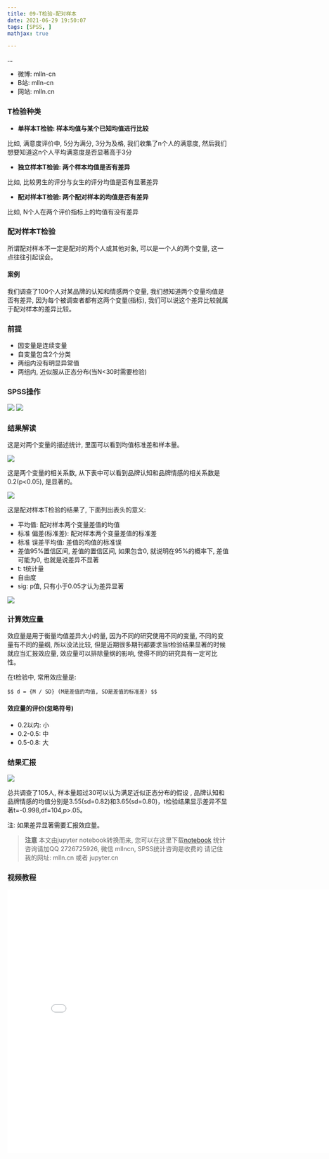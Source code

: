 ```yaml
---
title: 09-T检验-配对样本
date: 2021-06-29 19:50:07
tags: [SPSS, ]
mathjax: true

---
```


...

<!-- more -->


- 微博: mlln-cn
- B站: mlln-cn
- 网站: mlln.cn

### T检验种类

- **单样本T检验: 样本均值与某个已知均值进行比较**

比如, 满意度评价中, 5分为满分, 3分为及格, 我们收集了n个人的满意度, 然后我们想要知道这n个人平均满意度是否显著高于3分

- **独立样本T检验: 两个样本均值是否有差异**

比如, 比较男生的评分与女生的评分均值是否有显著差异

- **配对样本T检验: 两个配对样本的均值是否有差异**

比如, N个人在两个评价指标上的均值有没有差异

### 配对样本T检验

所谓配对样本不一定是配对的两个人或其他对象, 可以是一个人的两个变量, 这一点往往引起误会。

#### 案例

我们调查了100个人对某品牌的认知和情感两个变量, 我们想知道两个变量均值是否有差异, 因为每个被调查者都有这两个变量(指标), 我们可以说这个差异比较就属于配对样本的差异比较。

### 前提

- 因变量是连续变量
- 自变量包含2个分类
- 两组内没有明显异常值
- 两组内, 近似服从正态分布(当N<30时需要检验)

### SPSS操作

<img src="imgs/09-01-spss.png">



<img src="imgs/09-02-spss.png">

### 结果解读

这是对两个变量的描述统计, 里面可以看到均值标准差和样本量。

<img src="imgs/09-03-spss.png">

这是两个变量的相关系数, 从下表中可以看到品牌认知和品牌情感的相关系数是0.2(p<0.05), 是显著的。

<img src="imgs/09-04-spss.png">

这是配对样本T检验的结果了, 下面列出表头的意义:

- 平均值: 配对样本两个变量差值的均值
- 标准 偏差(标准差): 配对样本两个变量差值的标准差
- 标准 误差平均值: 差值的均值的标准误
- 差值95%置信区间, 差值的置信区间, 如果包含0, 就说明在95%的概率下, 差值可能为0, 也就是说差异不显著
- t: t统计量
- 自由度
- sig: p值, 只有小于0.05才认为差异显著

<img src="imgs/09-05-spss.png">

### 计算效应量

效应量是用于衡量均值差异大小的量, 因为不同的研究使用不同的变量, 不同的变量有不同的量纲, 所以没法比较, 但是近期很多期刊都要求当t检验结果显著的时候就应当汇报效应量, 效应量可以排除量纲的影响, 使得不同的研究具有一定可比性。

在t检验中, 常用效应量是:

`$$
d = {M / SD} (M是差值的均值, SD是差值的标准差)
$$`

#### 效应量的评价(忽略符号)

- 0.2以内: 小
- 0.2-0.5: 中
- 0.5-0.8: 大

### 结果汇报


<img src="imgs/09-06-spss.png">


总共调查了105人, 样本量超过30可以认为满足近似正态分布的假设 , 品牌认知和品牌情感的均值分别是3.55(sd=0.82)和3.65(sd=0.80)，t检验结果显示差异不显著t=-0.998,df=104,p>.05。

注: 如果差异显著需要汇报效应量。


> **注意**
> 本文由jupyter notebook转换而来, 您可以在这里下载[notebook](09-T检验-配对样本.ipynb)
> 统计咨询请加QQ 2726725926, 微信 mllncn,  SPSS统计咨询是收费的
> 请记住我的网址: mlln.cn 或者 jupyter.cn

### 视频教程

<iframe src="//player.bilibili.com/player.html?bvid=BV1qK411g7GC&page=1" scrolling="no" border="0" frameborder="no" framespacing="0" allowfullscreen="true" style="width:800px;height:600px"> </iframe>